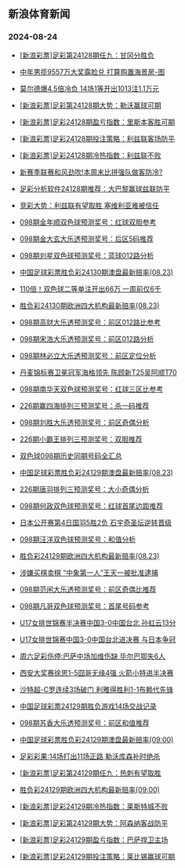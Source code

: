 ## 新浪体育新闻 
### 2024-08-24

+ [[新浪彩票]足彩第24128期任九：甘冈分胜负](https://sports.sina.com.cn/l/2024-08-23/doc-inckqshq3032068.shtml)

+ [中年男揽9557万大奖露脸兑 打算购置海景房-图](https://sports.sina.com.cn/l/2024-08-23/doc-inckqshq3022679.shtml)

+ [莫尔德爆4.5倍冷负 14场1等开出1013注1.1万元](https://sports.sina.com.cn/l/2024-08-23/doc-inckqshv8373807.shtml)

+ [[新浪彩票]足彩第24128期大势：勒沃赢球可期](https://sports.sina.com.cn/l/2024-08-23/doc-inckqshv8374868.shtml)

+ [[新浪彩票]足彩24128期盈亏指数：里斯本客胜可期](https://sports.sina.com.cn/l/2024-08-23/doc-inckqshv8375935.shtml)

+ [[新浪彩票]足彩24128期投注策略：利兹联客场防平](https://sports.sina.com.cn/l/2024-08-23/doc-inckqshv8376410.shtml)

+ [[新浪彩票]足彩24128期冷热指数：利兹联不败](https://sports.sina.com.cn/l/2024-08-23/doc-inckqshq3021442.shtml)

+ [新赛季联赛和风劲吹!本周末比拼强队做客防冷?](https://sports.sina.com.cn/l/2024-08-23/doc-inckqshr9801182.shtml)

+ [足彩分析软件24128期推荐：大巴黎赢球兹联防平](https://sports.sina.com.cn/l/2024-08-23/doc-inckqshq3024669.shtml)

+ [竞彩大势：利兹联有望取胜 塞维利亚难被信任](https://sports.sina.com.cn/l/2024-08-23/doc-inckqshq3020595.shtml)

+ [098期金年顺双色球预测奖号：红球双胆参考](https://sports.sina.com.cn/l/2024-08-23/doc-inckrieh2795474.shtml)

+ [098期金大玄大乐透预测奖号：后区5码推荐](https://sports.sina.com.cn/l/2024-08-23/doc-inckrieh2817158.shtml)

+ [098期刘星双色球预测奖号：蓝球012路分析](https://sports.sina.com.cn/l/2024-08-23/doc-inckrieh2797366.shtml)

+ [中国足球彩票胜负彩24130期澳盘最新赔率(08.23)](https://sports.sina.com.cn/l/2024-08-23/doc-inckrtua2648243.shtml)

+ [110倍！双色球二等单注开出66万 一周前仅6千](https://sports.sina.com.cn/l/2024-08-23/doc-inckrawk2872948.shtml)

+ [胜负彩24130期欧洲四大机构最新赔率(08.23)](https://sports.sina.com.cn/l/2024-08-23/doc-inckrtui7960834.shtml)

+ [098期高财大乐透预测奖号：前区012路比参考](https://sports.sina.com.cn/l/2024-08-23/doc-inckriei9591463.shtml)

+ [098期宋浩大乐透预测奖号：前区012路分析](https://sports.sina.com.cn/l/2024-08-23/doc-inckrien1379386.shtml)

+ [098期林必立大乐透预测奖号：前区定位分析](https://sports.sina.com.cn/l/2024-08-23/doc-inckrien1376496.shtml)

+ [丹麦锦标赛卫冕冠军海格领先 陈顾新T25吴阿顺T70](https://sports.sina.com.cn/golf/epgatour/2024-08-23/doc-inckqshu1627396.shtml)

+ [098期南华天双色球预测奖号：红球三区比参考](https://sports.sina.com.cn/l/2024-08-23/doc-inckrien1362580.shtml)

+ [226期赢四海排列三预测奖号：杀一码推荐](https://sports.sina.com.cn/l/2024-08-23/doc-inckrawr8211565.shtml)

+ [098期刘胜大乐透预测奖号：前区奇偶分析](https://sports.sina.com.cn/l/2024-08-23/doc-inckrieh2820026.shtml)

+ [226期小霸王排列三预测奖号：双胆推荐](https://sports.sina.com.cn/l/2024-08-23/doc-inckrawr8207040.shtml)

+ [双色球098期历史同期号码全汇总](https://sports.sina.com.cn/l/2024-08-23/doc-inckrien1350144.shtml)

+ [中国足球彩票胜负彩24129期澳盘最新赔率(08.23)](https://sports.sina.com.cn/l/2024-08-23/doc-inckrien1350094.shtml)

+ [226期唐羽排列三预测奖号：大小奇偶分析](https://sports.sina.com.cn/l/2024-08-23/doc-inckrawr8206510.shtml)

+ [098期何政双色球预测奖号：红球首尾边距推荐](https://sports.sina.com.cn/l/2024-08-23/doc-inckriep8124883.shtml)

+ [日本公开赛第4日国羽5胜2负 石宇奇圣坛逆转晋级](https://sports.sina.com.cn/others/badmin/2024-08-23/doc-inckrtuh1202032.shtml)

+ [098期汪洋双色球预测奖号：和值分析](https://sports.sina.com.cn/l/2024-08-23/doc-inckriep8123036.shtml)

+ [胜负彩24129期欧洲四大机构最新赔率(08.23)](https://sports.sina.com.cn/l/2024-08-23/doc-inckriei9561150.shtml)

+ [涉嫌买棋卖棋 “中象第一人”王天一被批准逮捕](https://sports.sina.com.cn/go/2024-08-23/doc-inckrxzz9370712.shtml)

+ [098期范闲大乐透预测奖号：前区奇偶比推荐](https://sports.sina.com.cn/l/2024-08-23/doc-inckrieh2814018.shtml)

+ [098期凡哥双色球预测奖号：首尾号码参考](https://sports.sina.com.cn/l/2024-08-23/doc-inckriep8124417.shtml)

+ [U17女排世锦赛半决赛中国3-0中国台北 孙虹云13分](https://sports.sina.com.cn/others/volleyball/2024-08-24/doc-incksqxt9062017.shtml)

+ [U17女排世锦赛中国3-0中国台北进决赛 与日本争冠](https://sports.sina.com.cn/others/volleyball/2024-08-24/doc-incksqxt9062017.shtml)

+ [周六足彩伤停:巴萨中场加维伤缺 毕尔巴鄂失6人](https://sports.sina.com.cn/l/2024-08-23/doc-inckrawq1454457.shtml)

+ [西安大奖赛徐思1-5囧哥无缘4强 火箭小特进半决赛](https://sports.sina.com.cn/others/snooker/2024-08-23/doc-incksekc7785125.shtml)

+ [沙特超-C罗连续3场破门 利雅得胜利1-1布赖代先锋](https://sports.sina.com.cn/global/others/2024-08-23/doc-inckqwqn2964205.shtml)

+ [中国足球彩票24129期胜负游戏14场交战记录](https://sports.sina.com.cn/l/2024-08-23/doc-inckrawq1455430.shtml)

+ [098期苏香大乐透预测奖号：前区和值推荐](https://sports.sina.com.cn/l/2024-08-23/doc-inckriep8145124.shtml)

+ [中国足球彩票胜负彩24129期澳盘最新赔率(09:00)](https://sports.sina.com.cn/l/2024-08-23/doc-inckrien1350094.shtml)

+ [足彩彩果:14场打出11场正路 勒沃库森补时绝杀](https://sports.sina.com.cn/l/2024-08-24/doc-incksvfr8983150.shtml)

+ [[新浪彩票]足彩第24129期任九：热刺有望取胜](https://sports.sina.com.cn/l/2024-08-24/doc-incksvfr8986142.shtml)

+ [胜负彩24129期欧洲四大机构最新赔率(09:00)](https://sports.sina.com.cn/l/2024-08-23/doc-inckriei9561150.shtml)

+ [[新浪彩票]足彩24129期冷热指数：莱斯特城不败](https://sports.sina.com.cn/l/2024-08-24/doc-incksvfv7475643.shtml)

+ [[新浪彩票]足彩第24129期大势：阿森纳客战防平](https://sports.sina.com.cn/l/2024-08-24/doc-incksvfq2208474.shtml)

+ [[新浪彩票]足彩24129期盈亏指数：巴萨捍卫主场](https://sports.sina.com.cn/l/2024-08-24/doc-incksvfu0710252.shtml)

+ [[新浪彩票]足彩24129期投注策略：莱比锡赢球可期](https://sports.sina.com.cn/l/2024-08-24/doc-incksvfr8986545.shtml)

